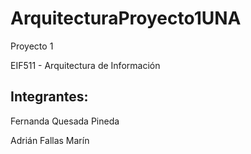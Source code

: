 # ArquitecturaProyecto1UNA
 
Proyecto 1

EIF511 - Arquitectura de Información

## Integrantes:

Fernanda Quesada Pineda

Adrián Fallas Marín

